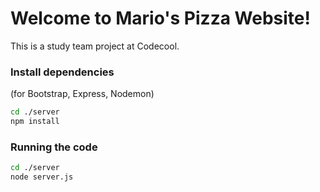 # Welcome to Mario's Pizza Website!

This is a study team project at Codecool.

### Install dependencies
(for Bootstrap, Express, Nodemon)
```bash
cd ./server
npm install
```

### Running the code
```bash
cd ./server
node server.js
```


